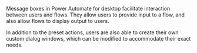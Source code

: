 Message boxes in Power Automate for desktop facilitate interaction between users and flows. They allow users to provide input to a flow, and also allow flows to display output to users.

In addition to the preset actions, users are also able to create their own custom dialog windows, which can be modified to accommodate their exact needs.
